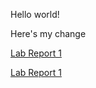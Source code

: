 Hello world!

Here's my change

[Lab Report 1](lab-report-1-week-2.html)

[Lab Report 1](https://jordan-nishi.github.io/<your-lab-reports-repo>/lab-report-1-week-2.html)